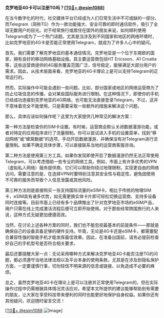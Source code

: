 **克罗地亚4G卡可以注册TG吗？[[TG💪+ @esim1088](https://t.me/s/esim1088)]**

在当今数字化的时代，社交媒体平台已经成为人们日常生活中不可或缺的一部分。而Telegram（简称TG）作为一款功能强大、安全可靠的即时通讯软件，吸引了全球无数用户的目光。对于经常旅行或居住在国外的朋友来说，如何顺利使用Telegram成为了一个热门话题。尤其是当涉及到不同国家和地区的网络环境时，比如克罗地亚的4G卡是否能正常使用Telegram，就成为了许多人心中的疑问。

首先，我们需要了解克罗地亚的基本通信情况。克罗地亚是一个位于东南欧的国家，拥有良好的移动网络基础设施。其主要运营商包括HT Ericsson、A1 Croatia等，这些运营商提供的4G服务覆盖范围广泛，信号稳定，能够满足大部分用户的需求。因此，从技术层面来看，克罗地亚的4G卡理论上是可以支持Telegram的正常运行的。

然而，实际操作中可能会遇到一些问题。比如，部分国家或地区的网络运营商为了防止垃圾信息的传播，会对某些国际服务进行限制。在这种情况下，即使你的手机已经成功连接到克罗地亚的4G网络，也可能无法直接登录Telegram。不过，这并不意味着完全不能使用，只是需要采取一些额外的措施来解决这个问题。

那么，具体应该如何操作呢？这里为大家提供几种常见的解决方案：

第一种方法是检查你的SIM卡设置。有时候，运营商会默认关闭数据漫游功能，或者对特定的应用程序进行了流量限制。你可以尝试进入手机的设置菜单，找到“移动网络”或“蜂窝数据”的选项，手动开启数据漫游，并确保没有对Telegram进行流量限制。如果不确定具体步骤，可以直接联系当地的运营商客服咨询。

第二种方法是使用第三方工具。如果你发现即使开启了数据漫游仍然无法正常使用Telegram，可以考虑借助一些专业的网络工具。例如，市面上有许多优秀的VPN（虚拟私人网络）服务提供商，它们可以帮助你绕过地理限制，实现更自由的网络访问。需要注意的是，在选择VPN时要特别注意其安全性与稳定性，避免因使用不可靠的服务而导致个人信息泄露或其他风险。

第三种方法则是直接购买一张支持国际流量的eSIM卡。相比于传统的物理SIM卡，eSIM具有诸多优势，如无需更换实体卡片即可轻松切换运营商、支持多设备同时连接等。目前市面上已经有多个品牌推出了针对克罗地亚市场的eSIM产品，用户只需在线上完成激活流程后便可立即开始使用。对于那些经常跨国旅行的人来说，这种方式无疑更加便捷高效。

当然，在讨论上述各种方案的同时，我们也不能忽视最基本的前提条件——那就是确保自己的设备具备足够的硬件支持。毕竟，无论是4G卡还是eSIM卡，都需要配合兼容性强的智能手机才能发挥最佳效果。因此，在准备出国前，请务必提前检查好自己的手机型号是否符合相关要求。

最后还要提醒大家一点：无论采用哪种方式来解决克罗地亚4G卡能否注册TG的问题，都必须遵守当地法律法规以及平台本身的使用条款。尤其是在涉及到隐私保护方面，一定要谨慎行事，切勿轻信不明来源的信息或链接，以免造成不必要的麻烦。

总之，虽然克罗地亚4G卡在理论上是可以注册并正常使用Telegram的，但在实际操作过程中仍需根据具体情况灵活应对。希望本文所提供的建议能够帮助到有需要的朋友，让大家在享受科技带来便利的同时也能更好地保护自身权益。如果你还有其他疑问，欢迎随时留言交流！

[[TG💪+ @esim1088](https://t.me/s/esim1088) ![Image](https://i.postimg.cc/4NQfJmqS/Snipaste-2025-05-13-00-14-12.png)]